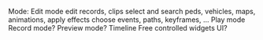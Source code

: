 Mode:
    Edit mode
        edit records, clips
        select and search peds, vehicles, maps, animations, 
        apply effects
        choose events, paths, keyframes, ...
    Play mode
    Record mode?
    Preview mode?
Timeline
Free controlled widgets
UI?